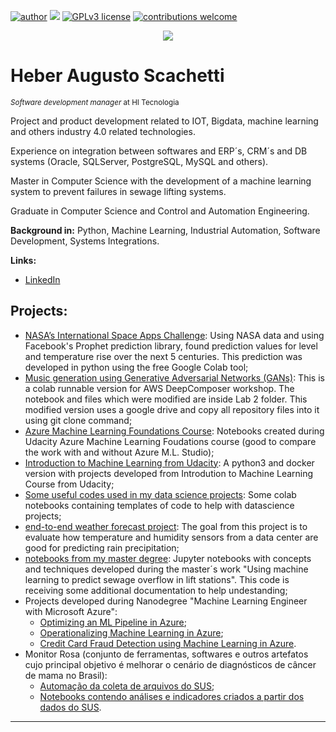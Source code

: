 [![author](https://img.shields.io/badge/author-heber%20augusto-red.svg)](https://www.linkedin.com/in/heberscachetti/) [![](https://img.shields.io/badge/python-3.7+-blue.svg)](https://www.python.org/downloads/release/python-365/) [![GPLv3 license](https://img.shields.io/badge/License-GPLv3-blue.svg)](http://perso.crans.org/besson/LICENSE.html) [![contributions welcome](https://img.shields.io/badge/contributions-welcome-brightgreen.svg?style=flat)](https://github.com/heber-augusto/data-science/issues)

<p align="center">
  <img src="banner.png" >
</p>

# Heber Augusto Scachetti
<sub>*Software development manager* at HI Tecnologia</sub>

Project and product development related to IOT, Bigdata, machine learning and others industry 4.0 related technologies.

Experience on integration between softwares and ERP´s, CRM´s and DB systems (Oracle, SQLServer, PostgreSQL, MySQL and others).

Master in Computer Science with the development of a machine learning system to prevent failures in sewage lifting systems.

Graduate in Computer Science and Control and Automation Engineering.

**Background in:** Python, Machine Learning, Industrial Automation, Software Development, Systems Integrations.

**Links:**
* [LinkedIn](https://www.linkedin.com/in/heberscachetti/)

## Projects:
* [NASA’s International Space Apps Challenge](https://github.com/heber-augusto/planetaagua/blob/master/data/InterfaceDadosNASA.ipynb):  Using NASA data and using Facebook's Prophet prediction library, found prediction values for level and temperature rise over the next 5 centuries. This prediction was developed in python using the free Google Colab tool;
* [Music generation using Generative Adversarial Networks (GANs)](https://github.com/heber-augusto/aws-deepcomposer-samples): This is a colab runnable version for AWS DeepComposer workshop. The notebook and files which were modified are inside Lab 2 folder. This modified version uses a google drive and copy all repository files into it using git clone command;
* [Azure Machine Learning Foundations Course](https://github.com/heber-augusto/udacity-azure-ml-foudations): Notebooks created during Udacity Azure Machine Learning Foudations course (good to compare the work with and without Azure M.L. Studio);
* [Introduction to Machine Learning from Udacity](https://github.com/heber-augusto/udacity-intro-to-ml): A python3 and docker version with projects developed from Introdution to Machine Learning Course from Udacity;
* [Some useful codes used in my data science projects](https://github.com/heber-augusto/datascience-colab-templates): Some colab notebooks containing templates of code to help with datascience projects;
* [end-to-end weather forecast project](https://github.com/heber-augusto/weather-forecast): The goal from this project is to evaluate how temperature and humidity sensors from a data center are good for predicting rain precipitation;
* [notebooks from my master degree](https://github.com/heber-augusto/master-degree-jupyter-notebooks): Jupyter notebooks with concepts and techniques developed during the master´s work "Using machine learning to predict sewage overflow in lift stations". This code is receiving some additional documentation to help undestanding;
* Projects developed during Nanodegree "Machine Learning Engineer with Microsoft Azure": 
  * [Optimizing an ML Pipeline in Azure](https://github.com/heber-augusto/Nanodegree_Azure_ML_Engineer_OptimizingPipeline);
  * [Operationalizing Machine Learning in Azure](https://github.com/heber-augusto/Nanodegree_Azure_ML_Engineer_Operationalizing);
  * [Credit Card Fraud Detection using Machine Learning in Azure](https://github.com/heber-augusto/Nanodegree_Azure_ML_Engineer_CapstoneProject).
* Monitor Rosa (conjunto de ferramentas, softwares e outros artefatos cujo principal objetivo é melhorar o cenário de diagnósticos de câncer de mama no Brasil):
  * [Automação da coleta de arquivos do SUS](https://github.com/heber-augusto/devops-pysus-get-files);
  * [Notebooks contendo análises e indicadores criados a partir dos dados do SUS](https://github.com/heber-augusto/sus-kpis-analysis).
---




